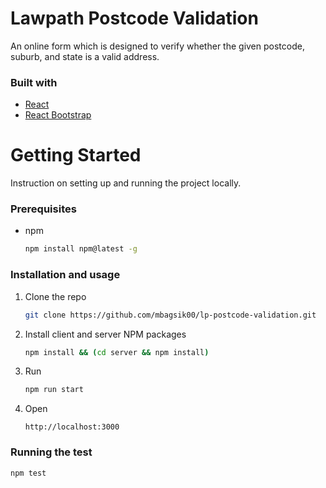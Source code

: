 # Lawpath Postcode Validation
An online form which is designed to verify whether the given postcode, suburb, and state is a valid address.

### Built with
* [React](https://reactjs.org/)
* [React Bootstrap](https://react-bootstrap.github.io/)

# Getting Started
Instruction on setting up and running the project locally.
### Prerequisites
* npm
  ```sh
  npm install npm@latest -g
  ```
### Installation and usage
1. Clone the repo
   ```sh
   git clone https://github.com/mbagsik00/lp-postcode-validation.git
   ```
2. Install client and server NPM packages
   ```sh
   npm install && (cd server && npm install)
   ```
3. Run
   ```sh
   npm run start
   ```
4. Open
   ```
   http://localhost:3000
   ```

### Running the test
```
npm test
```